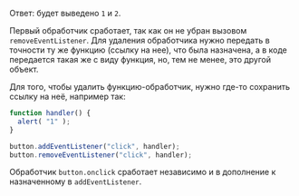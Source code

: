 Ответ: будет выведено `1` и `2`.

Первый обработчик сработает, так как он не убран вызовом `removeEventListener`. Для удаления обработчика нужно передать в точности ту же функцию (ссылку на нее), что была назначена, а в коде передается такая же с виду функция, но, тем не менее, это другой объект. 

Для того, чтобы удалить функцию-обработчик, нужно где-то сохранить ссылку на неё, например так:

```js
function handler() {
  alert( "1" );
}

button.addEventListener("click", handler);
button.removeEventListener("click", handler);
```

Обработчик `button.onclick` сработает независимо и в дополнение к назначенному в `addEventListener`.
